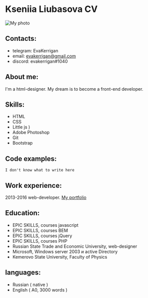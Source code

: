 # Kseniia Liubasova CV #

![My photo](http://kerrigan.su/img/resume/me.jpg)

## Contacts: ##
* telegram: EvaKerrigan
* email: evakerrigan@gmail.com
* discord: evakerrigan#1040

## About me: ## 
I'm a html-designer. My dream is to become a front-end developer.

## Skills: ##
* HTML
* CSS
* Little js )
* Adobe Photoshop
* Git
* Bootstrap

## Code examples: ##
` I don't know what to write here `

## Work experience: ## 
2013-2016 web-developer. [My portfolio](http://kerrigan.su)

## Education: ## 
* EPIC SKILLS, courses javascript
* EPIC SKILLS, courses BEM
* EPIC SKILLS, courses jQuery
* EPIC SKILLS, courses PHP
* Russian State Trade and Economic University, web-designer 
* Microsoft, Windows server 2003 и active Directory
* Kemerovo State University, Faculty of Physics

## languages: ##
* Russian ( native )
* English ( A0, 3000 words )